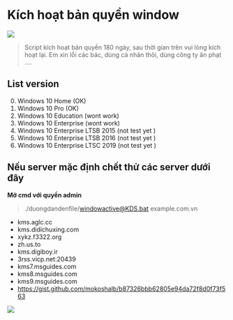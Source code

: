 # Kích hoạt bản quyền window 
![](https://user-images.githubusercontent.com/40029631/112023684-0c0c7480-8b66-11eb-80c7-3e34a7d5565b.png )
> Script kích hoạt bản quyền 180 ngày, sau thời gian trên vui lòng kích hoạt lại. 
> Em xin lỗi các bác, dùng cá nhân thôi, dùng công ty ăn phạt ....
## List version 
0. Windows 10 Home (OK)
1. Windows 10 Pro (OK)
2. Windows 10 Education (wont work)
3. Windows 10 Enterprise (wont work)
4. Windows 10 Enterprise LTSB 2015 (not test yet )
5. Windows 10 Enterprise LTSB 2016 (not test yet )
6. Windows 10 Enterprise LTSC 2019 (not test yet )
## Nếu server mặc định chết thử các server dưới đây
**Mở cmd với quyền admin**
> ./duongdandenfile/windowactive@KDS.bat example.com.vn
* kms.aglc.cc
* kms.didichuxing.com
* xykz.f3322.org
* zh.us.to
* kms.digiboy.ir
* 3rss.vicp.net:20439
* kms7.msguides.com
* kms8.msguides.com
* kms9.msguides.com
* https://gist.github.com/mokoshalb/b87326bbb62805e94da72f8d0f73f563

![](https://user-images.githubusercontent.com/40029631/112023553-f303c380-8b65-11eb-860f-2c4435d6cf8d.png )
